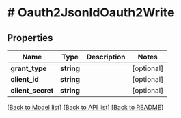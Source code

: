 # # Oauth2JsonldOauth2Write

## Properties

Name | Type | Description | Notes
------------ | ------------- | ------------- | -------------
**grant_type** | **string** |  | [optional]
**client_id** | **string** |  | [optional]
**client_secret** | **string** |  | [optional]

[[Back to Model list]](../../README.md#models) [[Back to API list]](../../README.md#endpoints) [[Back to README]](../../README.md)
